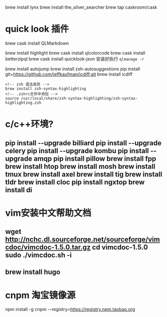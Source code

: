 brew install lynx
brew install the_silver_searcher
brew tap caskroom/cask
# quick look 插件
brew cask install QLMarkdown

brew install highlight
brew cask install qlcolorcode
brew cask install betterzipql
brew cask install quicklook-json
安装好执行
`qlmanage -r`

brew install autojump
brew install zsh-autosuggestions
pip install git+https://github.com/jeffkaufman/icdiff.git
brew install icdiff
```
<!-- zsh 语法高亮 -->
brew install zsh-syntax-highlighting
<!-- .zshrc文件中添加 -->
source /usr/local/share/zsh-syntax-highlighting/zsh-syntax-highlighting.zsh
```

# c/c++环境?
pip install --upgrade billiard
pip install --upgrade celery
pip install --upgrade kombu
pip install --upgrade amqp
pip install pillow
brew install fpp
brew install htop
brew install mosh
brew install tmux
brew install axel
brew install tig
brew install tldr
brew install cloc
pip install ngxtop
brew install di
-----------------
# vim安装中文帮助文档
wget http://nchc.dl.sourceforge.net/sourceforge/vimcdoc/vimcdoc-1.5.0.tar.gz
cd vimcdoc-1.5.0
sudo ./vimcdoc.sh -i
-----------------
brew install hugo
-----------------
# cnpm 淘宝镜像源
npm install -g cnpm --registry=https://registry.npm.taobao.org

